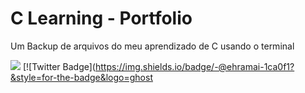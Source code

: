 <h1 align="left">C Learning - Portfolio</h1>
<p align="left">Um Backup de arquivos do meu aprendizado de C usando o terminal</p>

<img src="https://img.shields.io/static/v1?label=Status: &message=Runing&color=7159c1&style=for-the-badge&logo=ghost"/> [![Twitter Badge](https://img.shields.io/badge/-@ehramai-1ca0f1?&style=for-the-badge&logo=ghost
